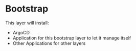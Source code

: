 # Bootstrap

This layer will install:

- ArgoCD
- Application for this bootstrap layer to let it manage itself
- Other Applications for other layers
